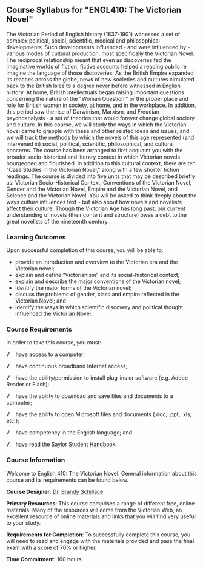 Course Syllabus for "ENGL410: The Victorian Novel"
--------------------------------------------------

The Victorian Period of English history (1837-1901) witnessed a set of
complex political, social, scientific, medical and philosophical
developments. Such developments influenced - and were influenced by -
various modes of cultural production, most specifically the Victorian
Novel. The reciprocal relationship meant that even as discoveries fed
the imaginative worlds of fiction, fictive accounts helped a reading
public re imagine the language of those discoveries. As the British
Empire expanded its reaches across the globe, news of new societies and
cultures circulated back to the British Isles to a degree never before
witnessed in English history. At home, British intellectuals began
raising important questions concerning the nature of the "Woman
Question," or the proper place and role for British women in society, at
home, and in the workplace. In addition, this period saw the rise of
Darwinism, Marxism, and Freudian psychoanalysis - a set of theories that
would forever change global society and culture. In this course, we will
study the ways in which the Victorian novel came to grapple with these
and other related ideas and issues, and we will track the methods by
which the novels of this age represented (and intervened in) social,
political, scientific, philosophical, and cultural concerns. The course
has been arranged to first acquaint you with the broader
socio-historical and literary context in which Victorian novels
bourgeoned and flourished. In addition to this cultural context, there
are ten "Case Studies in the Victorian Novel," along with a few shorter
fiction readings. The course is divided into five units that may be
described briefly as: Victorian Socio-Historical Context, Conventions of
the Victorian Novel, Gender and the Victorian Novel, Empire and the
Victorian Novel, and Science and the Victorian Novel. You will be asked
to think deeply about the ways culture influences text - but also about
how novels and novelists affect their culture. Though the Victorian Age
has long past, our current understanding of novels (their content and
structure) owes a debt to the great novelists of the nineteenth century.

### Learning Outcomes

Upon successful completion of this course, you will be able to:  

-   provide an introduction and overview to the Victorian era and the
    Victorian novel;
-   explain and define “Victorianism” and its social-historical context;
-   explain and describe the major conventions of the Victorian novel;
-   identify the major forms of the Victorian novel;
-   discuss the problems of gender, class and empire reflected in the
    Victorian Novel; and
-   identify the ways in which scientific discovery and political
    thought influenced the Victorian Novel.

### Course Requirements

In order to take this course, you must:  
  
 √    have access to a computer;  
  
 √    have continuous broadband Internet access;  
  
 √    have the ability/permission to install plug-ins or software (e.g.
Adobe Reader or Flash);  
  
 √    have the ability to download and save files and documents to a
computer;  
  
 √    have the ability to open Microsoft files and documents (.doc,
.ppt, .xls, etc.);  
  
 √    have competency in the English language; and  
  
 √    have read the [Saylor Student
Handbook](http://www.saylor.org/site/wp-content/uploads/2012/05/Saylor-StudentHandbook.pdf).

### Course Information

Welcome to English 410: The Victorian Novel. General information about
this course and its requirements can be found below.  
  
 **Course Designer**: [Dr. Brandy
Schillace](http://www.saylor.org/faculty-o-t/#DrBrandySchillace)  
  
 **Primary Resources**: This course comprises a range of different free,
online materials. Many of the resources will come from the Victorian
Web, an excellent resource of online materials and links that you will
find very useful to your study.  
  
 **Requirements for Completion**: To successfully complete this course,
you will need to read and engage with the materials provided and pass
the final exam with a score of 70% or higher.  
  
 **Time Commitment**: 160 hours  
  

